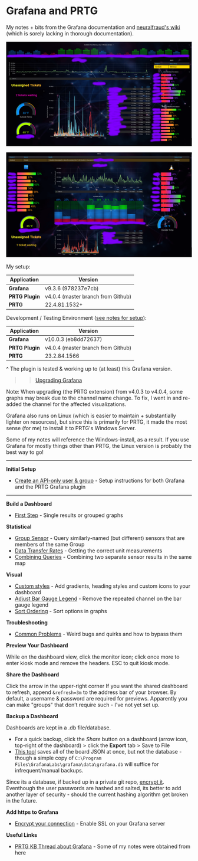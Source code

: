 # Grafana and PRTG
My notes + bits from the Grafana documentation and [neuralfraud's wiki](https://github.com/neuralfraud/grafana-prtg/wiki) (which is sorely lacking in thorough documentation).

![Dashboard](img/grafana-prtg.png)

![Old Dashboard](img/grafana-prtg-1.png)

My setup:

Application | Version
------------|----------
**Grafana** |  v9.3.6 (978237e7cb)
**PRTG Plugin** |  v4.0.4 (master branch from Github)
**PRTG** |  22.4.81.1532+

Development / Testing Environment ([see notes for setup](dev-environment.md)):

Application | Version
------------|-----------
**Grafana** | v10.0.3 (eb8dd72637)
**PRTG Plugin** |  v4.0.4 (master branch from Github)
**PRTG** | 23.2.84.1566

^ The plugin is tested & working up to (at least) this Grafana version.

>> [Upgrading Grafana](upgrading.md)

Note: When upgrading (the PRTG extension) from v4.0.3 to v4.0.4, some graphs may break due to the channel name change.  To fix, I went in and re-added the channel for the affected visualizations.


Grafana also runs on Linux (which is easier to maintain + substantially lighter on resources), but since this is primarily for PRTG, it made the most sense (for me) to install it to PRTG's Windows Server.

Some of my notes will reference the Windows-install, as a result.  If you use Grafana for mostly things other than PRTG, the Linux version is probably the best way to go!

***

**Initial Setup**
- [Create an API-only user & group](setup.md) - Setup instructions for both Grafana and the PRTG Grafana plugin

***

**Build a Dashboard**
- [First Step](build-a-dashboard.md) - Single results or grouped graphs

**Statistical**
- [Group Sensor](regex-query.md) - Query similarly-named (but different) sensors that are members of the same Group
- [Data Transfer Rates](data-transfer-rates.md) - Getting the correct unit measurements
- [Combining Queries](grouping-results.md) - Combining two separate sensor results in the same map

**Visual**
- [Custom styles](custom-background-styles.md) - Add gradients, heading styles and custom icons to your dashboard
- [Adjust Bar Gauge Legend](remove-bar-gauge-label.md) - Remove the repeated channel on the bar gauge legend
- [Sort Ordering](sorting.md) - Sort options in graphs

**Troubleshooting**
- [Common Problems](troubleshooting.md) - Weird bugs and quirks and how to bypass them

**Preview Your Dashboard**

While on the dashboard view, click the monitor icon; click once more to enter kiosk mode and remove the headers.  ESC to quit kiosk mode.


**Share the Dashboard**

Click the arrow in the upper-right corner
If you want the shared dashboard to refresh, append `&refresh=3m` to the address bar of your browser.  By default, a username & password are required for previews.  Apparently you can make "groups" that don’t require such - I've not yet set up.

**Backup a Dashboard**

Dashboards are kept in a .db file/database.
- For a quick backup, click the *Share* button on a dashboard (arrow icon, top-right of the dashboard) > click the **Export** tab > Save to File
- [This tool](https://github.com/ysde/grafana-backup-tool) saves all of the board JSON at once, but not the database - though a simple copy of `C:\Program Files\GrafanaLabs\grafana\data\grafana.db` will suffice for infrequent/manual backups.

Since its a database, if backed up in a private git repo, [encrypt it](https://github.com/angela-d/gitenc).  Eventhough the user passwords are hashed and salted, its better to add another layer of security - should the current hashing algorithm get broken in the future.

**Add https to Grafana**
- [Encrypt your connection](enabling-ssl.md) - Enable SSL on your Grafana server

**Useful Links**

- [PRTG KB Thread about Grafana](https://kb.paessler.com/en/topic/77458-are-there-alternatives-to-maps) - Some of my notes were obtained from here
